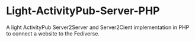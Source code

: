 # Light-ActivityPub-Server-PHP
A light ActivityPub Server2Server and Server2Cient  implementation in PHP to connect a website to the Fediverse.
